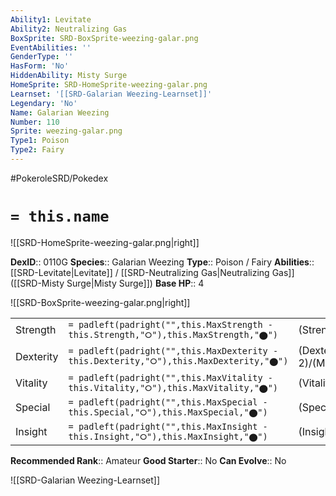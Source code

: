 ```yaml
---
Ability1: Levitate
Ability2: Neutralizing Gas
BoxSprite: SRD-BoxSprite-weezing-galar.png
EventAbilities: ''
GenderType: ''
HasForm: 'No'
HiddenAbility: Misty Surge
HomeSprite: SRD-HomeSprite-weezing-galar.png
Learnset: '[[SRD-Galarian Weezing-Learnset]]'
Legendary: 'No'
Name: Galarian Weezing
Number: 110
Sprite: weezing-galar.png
Type1: Poison
Type2: Fairy
---
```


#PokeroleSRD/Pokedex

# `= this.name`

![[SRD-HomeSprite-weezing-galar.png|right]]

**DexID**:: 0110G
**Species**:: Galarian Weezing
**Type**:: Poison / Fairy
**Abilities**:: [[SRD-Levitate|Levitate]] / [[SRD-Neutralizing Gas|Neutralizing Gas]] ([[SRD-Misty Surge|Misty Surge]])
**Base HP**:: 4

![[SRD-BoxSprite-weezing-galar.png|right]]

|           |                                                                                        |                                          |
| --------- | -------------------------------------------------------------------------------------- | ---------------------------------------- |
| Strength  | `= padleft(padright("",this.MaxStrength - this.Strength,"⭘"),this.MaxStrength,"⬤")`    | (Strength::2)/(MaxStrength::5)   |
| Dexterity | `= padleft(padright("",this.MaxDexterity - this.Dexterity,"⭘"),this.MaxDexterity,"⬤")` | (Dexterity:: 2)/(MaxDexterity::4) |
| Vitality  | `= padleft(padright("",this.MaxVitality - this.Vitality,"⭘"),this.MaxVitality,"⬤")`    | (Vitality::3)/(MaxVitality::7)   |
| Special   | `= padleft(padright("",this.MaxSpecial - this.Special,"⭘"),this.MaxSpecial,"⬤")`       | (Special::2)/(MaxSpecial::5)     |
| Insight   | `= padleft(padright("",this.MaxInsight - this.Insight,"⭘"),this.MaxInsight,"⬤")`       | (Insight::2)/(MaxInsight::5)     |

**Recommended Rank**:: Amateur
**Good Starter**:: No
**Can Evolve**:: No

![[SRD-Galarian Weezing-Learnset]]